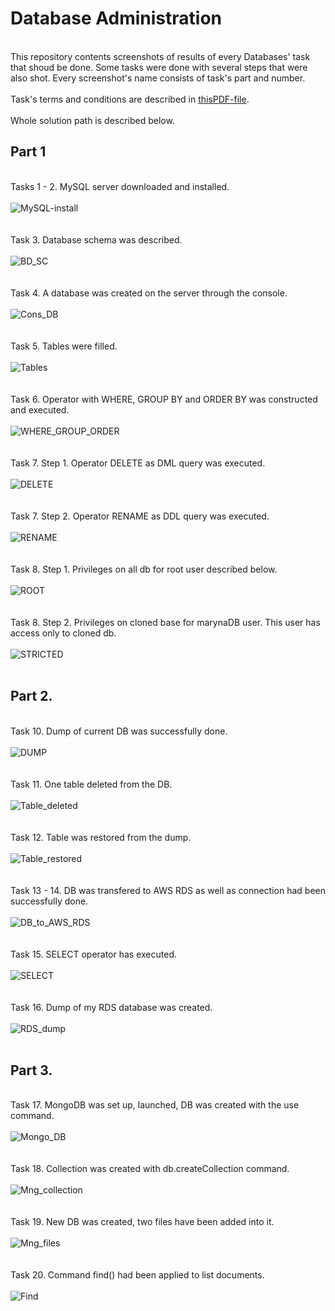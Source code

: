 # Database Administration
<br> This repository contents screenshots of results of every Databases' task that shoud be done. Some tasks were done with several steps that were also shot.
Every screenshot's name consists of task's part and number. </br>
<br> Task's terms and conditions are described in [thisPDF-file](https://github.com/marinaimeninnik/DataBases/blob/mainDBs/Pictures/taskdb.pdf).</br>
<br> Whole solution path is described below.</br>
## Part 1
<br>Tasks 1 - 2. MySQL server downloaded and installed.</br>
<br>![MySQL-install](https://github.com/marinaimeninnik/DataBases/blob/mainDBs/Pictures/DB_hw_p1_st1_2.png)</br>
</br>
<br>Task 3. Database schema was described.</br>
<br>![BD_SC](https://github.com/marinaimeninnik/DataBases/blob/mainDBs/Pictures/DB_hw_p1_st3.png)</br>
</br>
<br>Task 4. A database was created on the server through the console.</br>
<br>![Cons_DB](https://github.com/marinaimeninnik/DataBases/blob/mainDBs/Pictures/DB_hw_p1_st4.png)</br>
</br>
<br>Task 5. Tables were filled.</br>
<br>![Tables](https://github.com/marinaimeninnik/DataBases/blob/mainDBs/Pictures/DB_hw_p1_st5.png)</br>
</br>
<br>Task 6. Operator with WHERE, GROUP BY and ORDER BY was constructed and executed.</br>
<br>![WHERE_GROUP_ORDER](https://github.com/marinaimeninnik/DataBases/blob/mainDBs/Pictures/DB_hw_p1_st6.png)</br>
</br>
<br>Task 7. Step 1. Operator DELETE as DML query was executed.</br>
<br>![DELETE](https://github.com/marinaimeninnik/DataBases/blob/mainDBs/Pictures/DB_hw_p1_st7_1.png)</br>
</br>
<br>Task 7. Step 2. Operator RENAME as DDL query was executed.</br>
<br>![RENAME](https://github.com/marinaimeninnik/DataBases/blob/mainDBs/Pictures/DB_hw_p1_st7_2.png)</br>
</br>
<br>Task 8. Step 1. Privileges on all db for root user described below.</br>
<br>![ROOT](https://github.com/marinaimeninnik/DataBases/blob/mainDBs/Pictures/DB_hw_p1_st8.png)</br>
</br>
<br>Task 8. Step 2. Privileges on cloned base for marynaDB user. This user has access only to cloned db.</br>
<br>![STRICTED](https://github.com/marinaimeninnik/DataBases/blob/mainDBs/Pictures/DB_hw_p1_st8_2.png)</br>
</br>
## Part 2.
<br>Task 10. Dump of current DB was successfully done.</br>
<br>![DUMP](https://github.com/marinaimeninnik/DataBases/blob/mainDBs/Pictures/DB_hw_p2_st1.png)</br>
</br>
<br>Task 11. One table deleted from the DB.</br>
<br>![Table_deleted](https://github.com/marinaimeninnik/DataBases/blob/mainDBs/Pictures/DB_hw_p2_st2.png)</br>
</br>
<br>Task 12. Table was restored from the dump.</br>
<br>![Table_restored](https://github.com/marinaimeninnik/DataBases/blob/mainDBs/Pictures/DB_hw_p2_st3.png)</br>
</br>
<br>Task 13 - 14. DB was transfered to AWS RDS as well as connection had been successfully done.</br>
<br>![DB_to_AWS_RDS](https://github.com/marinaimeninnik/DataBases/blob/mainDBs/Pictures/DB_hw_p2_st13_14.png)</br>
</br>
<br>Task 15. SELECT operator has executed.</br>
<br>![SELECT](https://github.com/marinaimeninnik/DataBases/blob/mainDBs/Pictures/DB_hw_p2_st15.png)</br>
</br>
<br>Task 16. Dump of my RDS database was created.</br>
<br>![RDS_dump](https://github.com/marinaimeninnik/DataBases/blob/mainDBs/Pictures/DB_hw_p2_st16.png)</br>
</br>
## Part 3.
<br>Task 17. MongoDB was set up, launched, DB was created with the use command.</br>
<br>![Mongo_DB](https://github.com/marinaimeninnik/DataBases/blob/mainDBs/Pictures/DB_hw_p3_17.png)</br>
</br>
<br>Task 18. Collection was created with db.createCollection command.</br>
<br>![Mng_collection](https://github.com/marinaimeninnik/DataBases/blob/mainDBs/Pictures/DB_hw_p3_18.png)</br>
</br>
<br>Task 19. New DB was created, two files have been added into it.</br>
<br>![Mng_files](https://github.com/marinaimeninnik/DataBases/blob/mainDBs/Pictures/DB_hw_p3_19.png)</br>
</br>
<br>Task 20. Command find() had been applied to list documents.</br>
<br>![Find](https://github.com/marinaimeninnik/DataBases/blob/mainDBs/Pictures/DB_hw_p3_20.png)</br>
